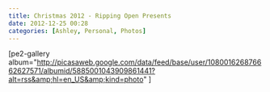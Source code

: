 ```yaml
---
title: Christmas 2012 - Ripping Open Presents
date: 2012-12-25 00:28
categories: [Ashley, Personal, Photos]
---
```

[pe2-gallery album="http://picasaweb.google.com/data/feed/base/user/108001626876662627571/albumid/5885001043909861441?alt=rss&amp;hl=en_US&amp;kind=photo" ]
